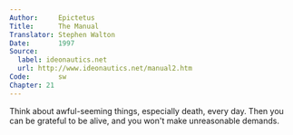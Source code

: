```yaml
---
Author:     Epictetus  
Title:      The Manual  
Translator: Stephen Walton  
Date:       1997  
Source:
  label: ideonautics.net
  url: http://www.ideonautics.net/manual2.htm
Code:       sw  
Chapter: 21
---
```


Think about awful-seeming things, especially death, every day. Then you can be
grateful to be alive, and you won't make unreasonable demands.


